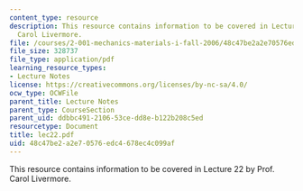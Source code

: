 ```yaml
---
content_type: resource
description: This resource contains information to be covered in Lecture 22 by Prof.
  Carol Livermore.
file: /courses/2-001-mechanics-materials-i-fall-2006/48c47be2a2e70576edc4678ec4c099af_lec22.pdf
file_size: 328737
file_type: application/pdf
learning_resource_types:
- Lecture Notes
license: https://creativecommons.org/licenses/by-nc-sa/4.0/
ocw_type: OCWFile
parent_title: Lecture Notes
parent_type: CourseSection
parent_uid: ddbbc491-2106-53ce-dd8e-b122b208c5ed
resourcetype: Document
title: lec22.pdf
uid: 48c47be2-a2e7-0576-edc4-678ec4c099af
---
```

This resource contains information to be covered in Lecture 22 by Prof. Carol Livermore.